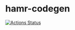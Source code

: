 # hamr-codegen

[![Actions Status](https://github.com/sireum/hamr-codegen/workflows/CI/badge.svg)](https://github.com/sireum/hamr-codegen/actions)
